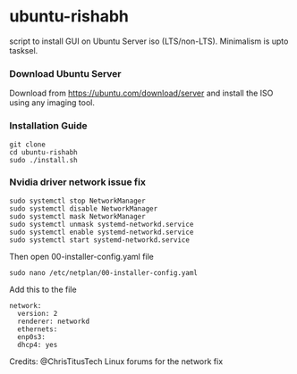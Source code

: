 # ubuntu-rishabh
script to install GUI on Ubuntu Server iso (LTS/non-LTS). Minimalism is upto tasksel. 


### Download Ubuntu Server

Download from <https://ubuntu.com/download/server> and install the ISO using any imaging tool. 

### Installation Guide

```
git clone
cd ubuntu-rishabh
sudo ./install.sh
```

### Nvidia driver network issue fix

```
sudo systemctl stop NetworkManager
sudo systemctl disable NetworkManager
sudo systemctl mask NetworkManager
sudo systemctl unmask systemd-networkd.service
sudo systemctl enable systemd-networkd.service
sudo systemctl start systemd-networkd.service
```

Then open 00-installer-config.yaml file

```
sudo nano /etc/netplan/00-installer-config.yaml
```

Add this to the file
```
network:
  version: 2
  renderer: networkd
  ethernets:
  enp0s3:
  dhcp4: yes
```

Credits:
@ChrisTitusTech
Linux forums for the network fix
